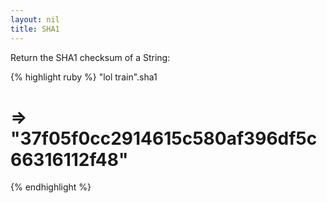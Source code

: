 ```yaml
---
layout: nil
title: SHA1
---
```


Return the SHA1 checksum of a String:

{% highlight ruby %}
"lol train".sha1
# => "37f05f0cc2914615c580af396df5c66316112f48"
{% endhighlight %}
